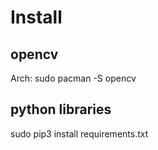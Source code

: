 # Install
## opencv
Arch: sudo pacman -S opencv

## python libraries
sudo pip3 install requirements.txt
